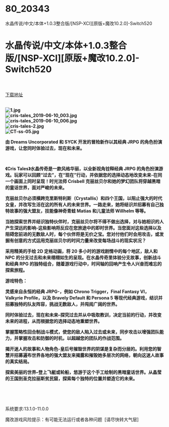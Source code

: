 # 80_20343
水晶传说/中文/本体+1.0.3整合版/[NSP-XCI][原版+魔改10.2.0]-Switch520
# 水晶传说/中文/本体+1.0.3整合版/[NSP-XCI][原版+魔改10.2.0]-Switch520
 <br/></br>
[下载地址](https://www.switch520.cc/article/20343 "下载地址")
<br/></br>

<p><strong><img title="1.jpg" src="https://www.switch520.cc/muke_img/2021_07_19_d9f5b343a6c20.jpg" alt="1.jpg"></strong><br>
<strong><img title="cris-tales_2019-06-10_003.jpg" src="https://www.switch520.cc/muke_img/2021_07_19_2890162539a25.jpg" alt="cris-tales_2019-06-10_003.jpg"></strong><br>
<strong><img title="cris-tales_2019-06-10_006.jpg" src="https://www.switch520.cc/muke_img/2021_07_19_549d98ed5072e.jpg" alt="cris-tales_2019-06-10_006.jpg"></strong><br>
<strong><img title="cris-tales-2.jpg" src="https://www.switch520.cc/muke_img/2021_07_19_51485eb1199de.jpg" alt="cris-tales-2.jpg"></strong><br>
<strong><img title="CT-ss-05.jpg" src="https://www.switch520.cc/muke_img/2021_07_19_cee80f42e60bc.jpg" alt="CT-ss-05.jpg">&nbsp;</strong></p>
<p><strong>由 Dreams Uncorporated 和 SYCK 开发的冒险新作以其经典 JRPG 的角色扮演游戏，让您同时体验过去，现在和未来。</strong></p>
<p>&nbsp;</p>
<p><strong>《Cris Tales》水晶传奇是一款风格华丽，以全新视角铨释经典 JRPG 的角色扮演游戏。玩家可以回顾“过去”，在“现在”行动，并依据您的选择动态地改变未来-在同一个画面上同时呈现！时光法师 Crisbell 克丽丝贝尔和她的梦幻团队将穿越黑暗的童话世界，面对严峻的未来。</strong></p>
<p><strong>克丽丝贝尔必须横跨克里斯特利斯（Crystallis）和四个王国，以阻止强大的时代女皇，并改写生活在这的所有人的未来世界。一路走来，她将结识并招募有自己独特故事的强大盟友<span class="initHidden">，技能像神奇青蛙 Matias 和儿童法师 Willhelm 等等。</span></strong></p>
<p><strong>当她探索世界并结识独特伙伴时，克丽丝贝尔将不得不做出选择，对与她相识的人产生深远的影响-这些影响将反应在您旅途中的即时世界。当您面对这些选择以及阻碍您前进的无数敌人时，每个伙伴将是无价之宝。您对付他们时会用攻击，或发掘有创意的方式运用克丽丝贝尔的时间力量来改变每场战斗的现实状况？</strong></p>
<p><strong>采用精美的手绘 2D 定格动画，将 20 多小时的游戏剧情中的每个地区，敌人和 NPC 的分支过去和未来栩栩如生的呈现。在水晶传奇里体验分支故事，创新战斗和经典 RPG 的独特组合，随着游戏行动中，时间轴的回响产生令人兴奋而难忘的探索旅程。</strong></p>
<p><strong>游戏特色：</strong></p>
<p><strong>灵感来自永恒的经典 JRPG-，例如 Chrono Trigger，Final Fantasy VI，Valkyrie Profile，以及 Bravely Default 和 Persona 5 等现代经典游戏，结识并招募独特的队友阵容，挑战无数敌人，并闯阅广阔的世界。</strong></p>
<p><strong>同时体验过去，现在和未来–探究过去并从中吸取教训，决定当前的行动，并改变未来的进程，从而根据您的选择动态地重塑世界。</strong></p>
<p><strong>掌握策略性回合制战斗模式，使您的敌人陷入过去或未来，同步攻击以增强团队能力，并掌握攻击和防御的时机，以超越您的团队的作战范围。</strong></p>
<p><strong>揭开迷人的故事和人物角色-皇后号摧毁世界的阴谋是复杂而分层的。利用您的智慧并招募遍布世界各地的强大盟友来揭露和摧毁她多层次的网络，朝向这迷人故事的真实结局。</strong></p>
<p><strong>探索美丽的世界–登上飞艇或轮船，悠游于这个手工绘制的黑暗童话世界。从晶莹的王国到圣克拉丽斯贫民窟，探索每个独特的位置并塑造它的未来。</strong></p>
<p>&nbsp;</p>
<p>&nbsp;</p>
<p>系统要求:13.1.0-11.0.0</p>
<p>魔改游戏风险提示：有可能无法运行或者各种问题 &nbsp;[请尽快转大气层]</p>



<p><strong>&nbsp;</strong></p>
